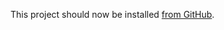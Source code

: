 This project should now be installed [from GitHub][1].


  [1]: https://github.com/charmander/splash
